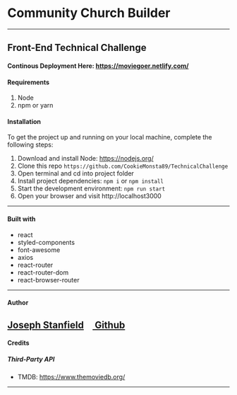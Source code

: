 # Community Church Builder
---
## Front-End Technical Challenge

#### Continous Deployment Here: https://moviegoer.netlify.com/

#### Requirements

1. Node
2. npm or yarn 

#### Installation 


To get the project up and running on your local machine, complete the following steps:
1. Download and install Node: https://nodejs.org/
2. Clone this repo ```https://github.com/CookieMonsta89/TechnicalChallenge```
3. Open terminal and cd into project folder
4. Install project dependencies: ```npm i``` or ```npm install```
5. Start the development environment: ```npm run start```
6. Open your browser and visit http://localhost3000
---

#### Built with 
* react
* styled-components
* font-awesome
* axios
* react-router
* react-router-dom
* react-browser-router
---

#### Author
[**Joseph Stanfield**](https://github.com/CookieMonsta89)
 [<img src="https://github.com/favicon.ico" width="15"> Github](https://github.com/CookieMonsta89)
---

#### Credits

##### Third-Party API
* TMDB: https://www.themoviedb.org/
---


